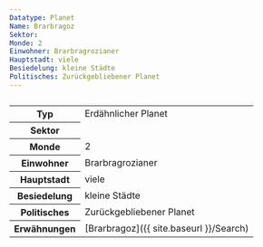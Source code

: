```yaml
---
Datatype: Planet
Name: Brarbragoz
Sektor: 
Monde: 2
Einwohner: Brarbragrozianer
Hauptstadt: viele
Besiedelung: kleine Städte
Politisches: Zurückgebliebener Planet
---
```


<table data-type="planet">
<caption></caption>
<tbody>
<tr><th>Typ</th><td>Erdähnlicher Planet</td></tr>
<tr><th>Sektor</th><td> </td></tr>
<tr><th>Monde</th><td>2</td></tr>
<tr><th>Einwohner</th><td>Brarbragrozianer</td></tr>
<tr><th>Hauptstadt</th><td>viele</td></tr>
<tr><th>Besiedelung</th><td>kleine Städte</td></tr>
<tr><th>Politisches</th><td>Zurückgebliebener Planet</td></tr>
<tr><th>Erwähnungen</th><td>[Brarbragoz]({{ site.baseurl }}/Search)</td></tr>
</tbody>
</table>
